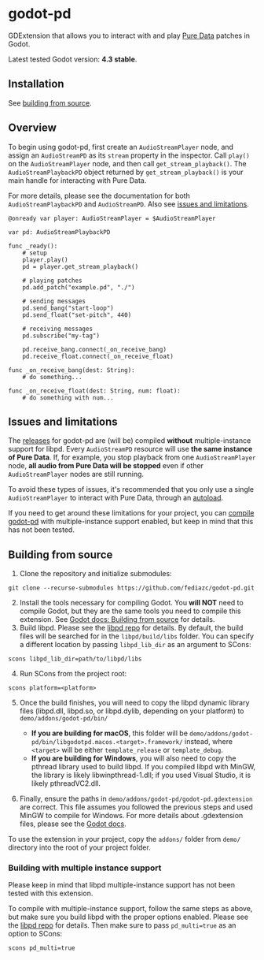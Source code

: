 # godot-pd

GDExtension that allows you to interact with and play [Pure Data](https://puredata.info/) patches in Godot.

Latest tested Godot version: **4.3 stable**.

## Installation

See [building from source](#building-from-source).

## Overview

To begin using godot-pd, first create an `AudioStreamPlayer` node, and assign an `AudioStreamPD` as its `stream` property in the inspector. Call `play()` on the `AudioStreamPlayer` node, and then call `get_stream_playback()`. The `AudioStreamPlaybackPD` object returned by `get_stream_playback()` is your main handle for interacting with Pure Data.

For more details, please see the documentation for both `AudioStreamPlaybackPD` and `AudioStreamPD`. Also see [issues and limitations](#issues-and-limitations).

```GDScript
@onready var player: AudioStreamPlayer = $AudioStreamPlayer

var pd: AudioStreamPlaybackPD

func _ready():
    # setup
    player.play()
    pd = player.get_stream_playback()
    
    # playing patches
    pd.add_patch("example.pd", "./")

    # sending messages
    pd.send_bang("start-loop")
    pd.send_float("set-pitch", 440)

    # receiving messages
    pd.subscribe("my-tag")

    pd.receive_bang.connect(_on_receive_bang)
    pd.receive_float.connect(_on_receive_float)

func _on_receive_bang(dest: String):
    # do something...

func _on_receive_float(dest: String, num: float):
    # do something with num...

```

## Issues and limitations

The [releases](https://github.com/fediazc/godot-pd/releases) for godot-pd are (will be) compiled **without** multiple-instance support for libpd. Every `AudioStreamPD` resource will use **the same instance of Pure Data**. If, for example, you stop playback from one `AudioStreamPlayer` node, **all audio from Pure Data will be stopped** even if other `AudioStreamPlayer` nodes are still running.

To avoid these types of issues, it's recommended that you only use a single `AudioStreamPlayer` to interact with Pure Data, through an [autoload](https://docs.godotengine.org/en/stable/tutorials/scripting/singletons_autoload.html).

If you need to get around these limitations for your project, you can [compile godot-pd](#building-from-source) with multiple-instance support enabled, but keep in mind that this has not been tested.

## Building from source

1. Clone the repository and initialize submodules:

```
git clone --recurse-submodules https://github.com/fediazc/godot-pd.git
```

2. Install the tools necessary for compiling Godot. You **will NOT** need to compile Godot, but they are the same tools you need to compile this extension. See [Godot docs: Building from source](https://docs.godotengine.org/en/stable/contributing/development/compiling/index.html#toc-devel-compiling) for details.
3. Build libpd. Please see the [libpd repo](https://github.com/libpd/libpd) for details. By default, the build files will be searched for in the `libpd/build/libs` folder. You can specify a different location by passing `libpd_lib_dir` as an argument to SCons:

```
scons libpd_lib_dir=path/to/libpd/libs
```

4. Run SCons from the project root:

```
scons platform=<platform>
```

5. Once the build finishes, you will need to copy the libpd dynamic library files (libpd.dll, libpd.so, or libpd.dylib, depending on your platform) to `demo/addons/godot-pd/bin/` 
    - **If you are building for macOS**, this folder will be `demo/addons/godot-pd/bin/libgodotpd.macos.<target>.framework/` instead, where `<target>` will be either `template_release` or `template_debug`.
    - **If you are building for Windows**, you will also need to copy the pthread library used to build libpd. If you compiled libpd with MinGW, the library is likely libwinpthread-1.dll; if you used Visual Studio, it is likely pthreadVC2.dll.

6. Finally, ensure the paths in `demo/addons/godot-pd/godot-pd.gdextension` are correct. This file assumes you followed the previous steps and used MinGW to compile for Windows. For more details about .gdextension files, please see the [Godot docs](https://docs.godotengine.org/en/stable/tutorials/scripting/gdextension/gdextension_file.html).

To use the extension in your project, copy the `addons/` folder from `demo/` directory into the root of your project folder.

### Building with multiple instance support

Please keep in mind that libpd multiple-instance support has not been tested with this extension.

To compile with multiple-instance support, follow the same steps as above, but make sure you build libpd with the proper options enabled. Please see the [libpd repo](https://github.com/libpd/libpd) for details. Then make sure to pass `pd_multi=true` as an option to SCons:

```
scons pd_multi=true
```